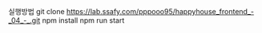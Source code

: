 실행방법
git clone https://lab.ssafy.com/pppooo95/happyhouse_frontend_-_04_-_.git
npm install
npm run start

